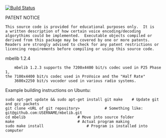 [![Build Status](https://travis-ci.org/szechyjs/mbelib.png?branch=master)](https://travis-ci.org/szechyjs/mbelib)

PATENT NOTICE

	This source code is provided for educational purposes only.  It is
	a written description of how certain voice encoding/decoding
	algorythims could be implemented.  Executable objects compiled or 
	derived from this package may be covered by one or more patents.  
	Readers are strongly advised to check for any patent restrictions or 
	licencing requirements before compiling or using this source code.

mbelib 1.2.4
 
        mbelib 1.2.3 supports the 7200x4400 bit/s codec used in P25 Phase 1,
	the 7100x4400 bit/s codec used in ProVoice and the "Half Rate"
        3600x2250 bit/s vocoder used in various radio systems.

Example building instructions on Ubuntu:

	sudo apt-get update && sudo apt-get install git make	# Update git and gcc packets
	git clone <URL of git repository> 			# Something like: git@github.com:USERNAME/mbelib.git
	cd mbelib						# Move into source folder
	make							# Actual program making
	sudo make install					# Program is installed into computer
